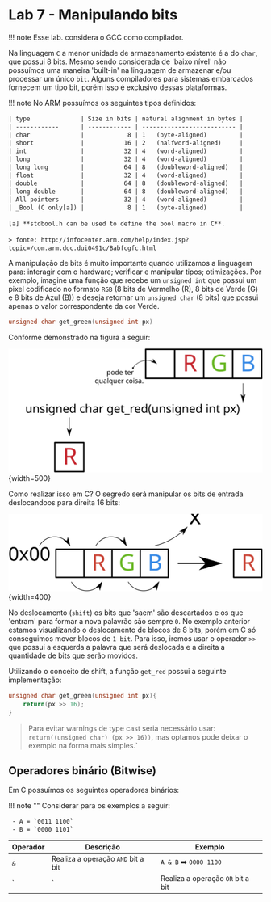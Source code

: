 # Lab 7 - Manipulando bits

!!! note
    Esse lab. considera o GCC como compilador.

Na linguagem `C` a menor unidade de armazenamento existente é a do `char`, que possui 8 bits. Mesmo sendo considerada de 'baixo nível' não possuímos uma maneira 'built-in' na linguagem de armazenar e/ou processar um único `bit`. Alguns compiladores para sistemas embarcados fornecem um tipo bit, porém isso é exclusivo dessas plataformas.

!!! note
    No ARM possuímos os seguintes tipos definidos:
    
    | type              | Size in bits | natural alignment in bytes |
    | ------------      | ------------ | -------------------------- |
    | char              |            8 | 1   (byte-aligned)         |
    | short             |           16 | 2   (halfword-aligned)     |
    | int               |           32 | 4   (word-aligned)         |
    | long              |           32 | 4   (word-aligned)         |
    | long long         |           64 | 8   (doubleword-aligned)   |
    | float             |           32 | 4   (word-aligned)         |
    | double            |           64 | 8   (doubleword-aligned)   |
    | long double       |           64 | 8   (doubleword-aligned)   |
    | All pointers      |           32 | 4   (word-aligned)         |
    | _Bool (C only[a]) |            8 | 1   (byte-aligned)         |
     
    [a] **stdbool.h can be used to define the bool macro in C**.
    
    > fonte: http://infocenter.arm.com/help/index.jsp?topic=/com.arm.doc.dui0491c/Babfcgfc.html

A manipulação de bits é muito importante quando utilizamos a linguagem para: interagir com o hardware; verificar e manipular tipos; otimizações. Por exemplo, imagine uma função que recebe um `unsigned int` que possui um pixel codificado no formato `RGB` (8 bits de Vermelho (R), 8 bits de Verde (G) e 8 bits de Azul (B)) e deseja retornar um `unsigned char` (8 bits) que possui apenas o valor correspondente da cor Verde.


```c
unsigned char get_green(unsigned int px)
```

Conforme demonstrado na figura a seguir:

![](imgs/Lab7/get_red.svg){width=500}

Como realizar isso em C? O segredo será manipular os bits de entrada deslocandoos para direita 16 bits:

![](imgs/Lab7/get_red2.svg){width=400}

No deslocamento (`shift`) os bits que 'saem' são descartados e os que 'entram' para formar a nova palavrão são sempre `0`. No exemplo anterior estamos visualizando o deslocamento de blocos de 8 bits, porém em C só conseguimos mover blocos de `1 bit`. Para isso, iremos usar o operador `>>` que possui a esquerda a palavra que será deslocada e a direita a quantidade de bits que serão movidos. 

Utilizando o conceito de shift, a função `get_red` possui a seguinte implementação:

```c
unsigned char get_green(unsigned int px){
    return(px >> 16);
}
```

> Para evitar warnings de type cast seria necessário usar: `return((unsigned char) (px >> 16))`, mas optamos pode deixar o exemplo na forma mais simples.`

## Operadores binário (Bitwise)

Em C possuímos os seguintes operadores binários:

!!! note ""
     Considerar para os exemplos a seguir:
    
     - A = `0011 1100`
     - B = `0000 1101` 

| Operador | Descrição                                               | Exemplo                           |
|----------|---------------------------------------------------------|-----------------------------------|
| `&`      | Realiza a operação `AND` bit a bit                      | `A & B` :arrow_right: `0000 1100` |
| `|`        | Realiza a operação `OR` bit a bit                        | `A | B` :arrow_right: `0011 1101`      |
